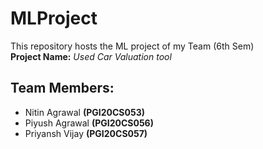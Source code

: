# MLProject
This repository hosts the ML project of my Team (6th Sem)
<br>**Project Name:** 
*Used Car Valuation tool*

## Team Members: 
* Nitin Agrawal **(PGI20CS053)**
* Piyush Agrawal **(PGI20CS056)**
* Priyansh Vijay **(PGI20CS057)**
